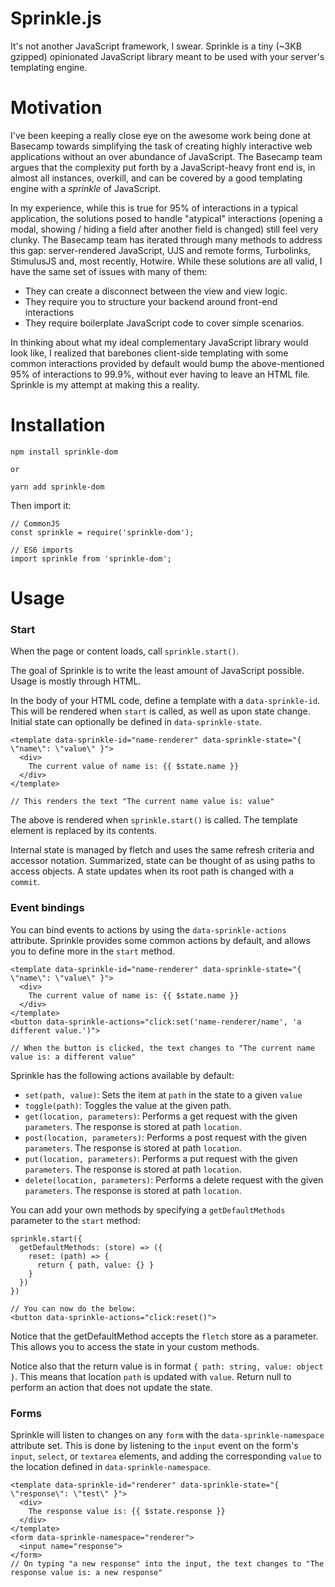 
# Sprinkle.js
It's not another JavaScript framework, I swear.
Sprinkle is a tiny (~3KB gzipped) opinionated JavaScript library meant to be used with your server's templating engine.

# Motivation
I've been keeping a really close eye on the awesome work being done at Basecamp towards simplifying the task of creating highly interactive web applications without an over abundance of JavaScript. The Basecamp team argues that the complexity put forth by a JavaScript-heavy front end is, in almost all instances, overkill, and can be covered by a good templating engine with a *sprinkle* of JavaScript.

In my experience, while this is true for 95% of interactions in a typical application, the solutions posed to handle "atypical" interactions (opening a modal, showing / hiding a field after another field is changed) still feel very clunky. The Basecamp team has iterated through many methods to address this gap: server-rendered JavaScript, UJS and remote forms, Turbolinks, StimulusJS and, most recently, Hotwire. While these solutions are all valid, I have the same set of issues with many of them: 

 - They can create a disconnect between the view and view logic.
 - They require you to structure your backend around front-end interactions
 - They require boilerplate JavaScript code to cover simple scenarios.

In thinking about what my ideal complementary JavaScript library would look like, I realized that barebones client-side templating with some common interactions provided by default would bump the above-mentioned 95% of interactions to 99.9%, without ever having to leave an HTML file. Sprinkle is my attempt at making this a reality.

# Installation

```
npm install sprinkle-dom

or

yarn add sprinkle-dom
```

Then import it:

```
// CommonJS
const sprinkle = require('sprinkle-dom');

// ES6 imports
import sprinkle from 'sprinkle-dom';
```

# Usage

### Start

When the page or content loads, call `sprinkle.start()`.

The goal of Sprinkle is to write the least amount of JavaScript possible. Usage is mostly through HTML.

In the body of your HTML code, define a template with a `data-sprinkle-id`. This will be rendered when `start` is called, as well as upon state change. Initial state can optionally be defined in `data-sprinkle-state`.

```
<template data-sprinkle-id="name-renderer" data-sprinkle-state="{ \"name\": \"value\" }">
  <div>
    The current value of name is: {{ $state.name }}
  </div>
</template>

// This renders the text "The current name value is: value"
```
The above is rendered when `sprinkle.start()` is called. The template element is replaced by its contents.

Internal state is managed by fletch and uses the same refresh criteria and accessor notation. Summarized, state can be thought of as using paths to access objects. A state updates when its root path is changed with a `commit`.


### Event bindings

You can bind events to actions by using the `data-sprinkle-actions` attribute. Sprinkle provides some common actions by default, and allows you to define more in the `start` method.

```
<template data-sprinkle-id="name-renderer" data-sprinkle-state="{ \"name\": \"value\" }">
  <div>
    The current value of name is: {{ $state.name }}
  </div>
</template>
<button data-sprinkle-actions="click:set('name-renderer/name', 'a different value.')">

// When the button is clicked, the text changes to "The current name value is: a different value"
```

Sprinkle has the following actions available by default:

- `set(path, value)`: Sets the item at `path` in the state to a given `value`
- `toggle(path)`: Toggles the value at the given path.
- `get(location, parameters)`: Performs a get request with the given `parameters`. The response is stored at path `location`.
- `post(location, parameters)`: Performs a post request with the given `parameters`. The response is stored at path `location`.
- `put(location, parameters)`: Performs a put request with the given `parameters`. The response is stored at path `location`.
- `delete(location, parameters)`: Performs a delete request with the given `parameters`. The response is stored at path `location`.

You can add your own methods by specifying a `getDefaultMethods` parameter to the `start` method:

```
sprinkle.start({
  getDefaultMethods: (store) => ({
    reset: (path) => {
      return { path, value: {} }
    }
  })
})

// You can now do the below:
<button data-sprinkle-actions="click:reset()">
```

Notice that the getDefaultMethod accepts the `fletch` store as a parameter. This allows you to access the state in your custom methods.

Notice also that the return value is in format `{ path: string, value: object }`. This means that location `path` is updated with `value`. Return null to perform an action that does not update the state.

### Forms

Sprinkle will listen to changes on any `form` with the `data-sprinkle-namespace` attribute set. This is done by listening to the `input` event on the form's `input`, `select`, or `textarea` elements, and adding the corresponding `value` to the location defined in `data-sprinkle-namespace`.

```
<template data-sprinkle-id="renderer" data-sprinkle-state="{ \"response\": \"test\" }">
  <div>
    The response value is: {{ $state.response }}
  </div>
</template>
<form data-sprinkle-namespace="renderer">
  <input name="response">
</form>
// On typing "a new response" into the input, the text changes to "The response value is: a new response"
```
